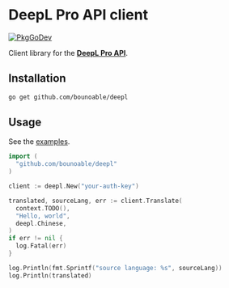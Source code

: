 # DeepL Pro API client

[![PkgGoDev](https://pkg.go.dev/badge/github.com/bounoable/deepl)](https://pkg.go.dev/github.com/bounoable/deepl)

Client library for the [**DeepL Pro API**](https://deepl.com).

## Installation

```sh
go get github.com/bounoable/deepl
```

## Usage

See the [examples](./example_test.go).

```go
import (
  "github.com/bounoable/deepl"
)

client := deepl.New("your-auth-key")

translated, sourceLang, err := client.Translate(
  context.TODO(),
  "Hello, world",
  deepl.Chinese,
)
if err != nil {
  log.Fatal(err)
}

log.Println(fmt.Sprintf("source language: %s", sourceLang))
log.Println(translated)
```

